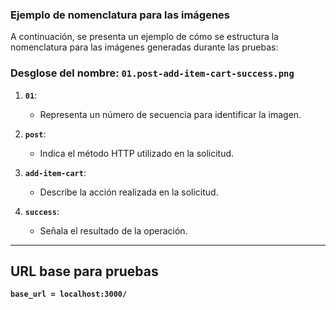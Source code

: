 ### Ejemplo de nomenclatura para las imágenes

A continuación, se presenta un ejemplo de cómo se estructura la nomenclatura para las imágenes generadas durante las pruebas:

### Desglose del nombre: **`01.post-add-item-cart-success.png`**

1. **`01`**:  
   - Representa un número de secuencia para identificar la imagen.

2. **`post`**:  
   - Indica el método HTTP utilizado en la solicitud.

3. **`add-item-cart`**:  
   - Describe la acción realizada en la solicitud.  

4. **`success`**:  
   - Señala el resultado de la operación. 

---

## URL base para pruebas
**`base_url = localhost:3000/`**

